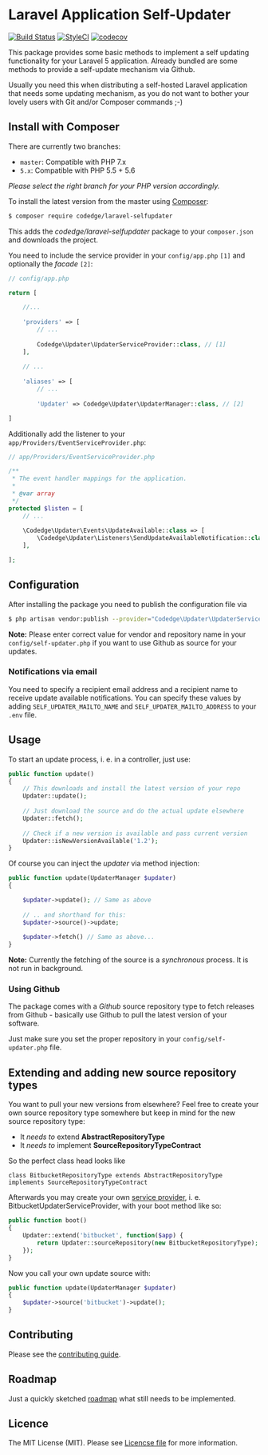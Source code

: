 # Laravel Application Self-Updater

[![Build Status](https://travis-ci.org/codedge/laravel-selfupdater.svg?branch=master)](https://travis-ci.org/codedge/laravel-selfupdater)
[![StyleCI](https://styleci.io/repos/64463948/shield)](https://styleci.io/repos/64463948)
[![codecov](https://codecov.io/gh/codedge/laravel-selfupdater/branch/master/graph/badge.svg)](https://codecov.io/gh/codedge/laravel-selfupdater)

This package provides some basic methods to implement a self updating
functionality for your Laravel 5 application. Already bundled are some
methods to provide a self-update mechanism via Github.

Usually you need this when distributing a self-hosted Laravel application
that needs some updating mechanism, as you do not want to bother your
lovely users with Git and/or Composer commands ;-)

## Install with Composer

There are currently two branches:
* `master`: Compatible with PHP 7.x
* `5.x`: Compatible with PHP 5.5 + 5.6

_Please select the right branch for your PHP version accordingly._

To install the latest version from the master using [Composer](https://getcomposer.org/):
```sh
$ composer require codedge/laravel-selfupdater
```

This adds the _codedge/laravel-selfupdater_ package to your `composer.json` and downloads the project.

You need to include the service provider in your `config/app.php` `[1]` and optionally the _facade_ `[2]`:
```php
// config/app.php

return [

    //...
    
    'providers' => [
        // ...
        
        Codedge\Updater\UpdaterServiceProvider::class, // [1]
    ],
    
    // ...
    
    'aliases' => [
        // ...
        
        'Updater' => Codedge\Updater\UpdaterManager::class, // [2]

]
```

Additionally add the listener to your `app/Providers/EventServiceProvider.php`:

```php
// app/Providers/EventServiceProvider.php

/**
 * The event handler mappings for the application.
 *
 * @var array
 */
protected $listen = [
    // ...
    
    \Codedge\Updater\Events\UpdateAvailable::class => [
        \Codedge\Updater\Listeners\SendUpdateAvailableNotification::class
    ],

];

```

## Configuration
After installing the package you need to publish the configuration file via
 ```sh
 $ php artisan vendor:publish --provider="Codedge\Updater\UpdaterServiceProvider"
 ```
 
 **Note:** Please enter correct value for vendor and repository name in
 your `config/self-updater.php` if you want to use Github as source for
 your updates.
 
### Notifications via email
You need to specify a recipient email address and a recipient name to receive
update available notifications.
You can specify these values by adding `SELF_UPDATER_MAILTO_NAME` and
`SELF_UPDATER_MAILTO_ADDRESS` to your `.env` file.

## Usage
To start an update process, i. e. in a controller, just use:
```php
public function update()
{
    // This downloads and install the latest version of your repo
    Updater::update();
    
    // Just download the source and do the actual update elsewhere
    Updater::fetch();
    
    // Check if a new version is available and pass current version
    Updater::isNewVersionAvailable('1.2');
}
```

Of course you can inject the _updater_ via method injection:
```php
public function update(UpdaterManager $updater)
{

    $updater->update(); // Same as above
    
    // .. and shorthand for this:
    $updater->source()->update;
    
    $updater->fetch() // Same as above...
}
```

**Note:** Currently the fetching of the source is a _synchronous_ process.
It is not run in background.

### Using Github
The package comes with a _Github_ source repository type to fetch 
releases from Github - basically use Github to pull the latest version
of your software.

Just make sure you set the proper repository in your `config/self-updater.php`
file.

## Extending and adding new source repository types
You want to pull your new versions from elsewhere? Feel free to create
your own source repository type somewhere but keep in mind for the new
source repository type:

- It _needs to_ extend **AbstractRepositoryType**
- It _needs to_ implement **SourceRepositoryTypeContract**

So the perfect class head looks like
```
class BitbucketRepositoryType extends AbstractRepositoryType implements SourceRepositoryTypeContract
```

Afterwards you may create your own [service provider](https://laravel.com/docs/5.2/providers),
i. e. BitbucketUpdaterServiceProvider, with your boot method like so:

```php
public function boot()
{
    Updater::extend('bitbucket', function($app) {
        return Updater::sourceRepository(new BitbucketRepositoryType);
    });
}

```

Now you call your own update source with:
```php
public function update(UpdaterManager $updater)
{
    $updater->source('bitbucket')->update();
}
```

## Contributing
Please see the [contributing guide](CONTRIBUTING.md).

## Roadmap
Just a quickly sketched [roadmap](https://github.com/codedge/laravel-selfupdater/wiki/Roadmap) what still needs to be implemented.

## Licence
The MIT License (MIT). Please see [Licencse file](LICENSE) for more information.